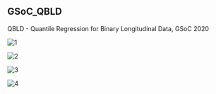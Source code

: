 ## GSoC_QBLD
QBLD - Quantile Regression for Binary Longitudinal Data, GSoC 2020 

![1](https://github.com/ayushmclaren/gsoc_qbld/blob/master/Images/1.png?raw=true "1")

![2](https://github.com/ayushmclaren/gsoc_qbld/blob/master/Images/2.png?raw=true "2")

![3](https://github.com/ayushmclaren/gsoc_qbld/blob/master/Images/3.png?raw=true "3")

![4](https://github.com/ayushmclaren/gsoc_qbld/blob/master/Images/4.png?raw=true "4")

